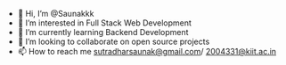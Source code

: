 - 👋 Hi, I’m @Saunakkk
- 👀 I’m interested in Full Stack Web Development
- 🌱 I’m currently learning Backend Development
- 💞️ I’m looking to collaborate on open source projects
- 📫 How to reach me sutradharsaunak@gmail.com/ 2004331@kiit.ac.in

<!---
Saunakkk/Saunakkk is a ✨ special ✨ repository because its `README.md` (this file) appears on your GitHub profile.
You can click the Preview link to take a look at your changes.
--->
